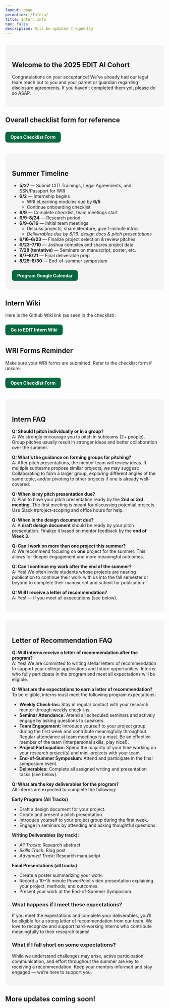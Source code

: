 ```yaml
---
layout: page
permalink: /Intern/
title: Intern Info
nav: false
description: Will be updated frequently
---
```


<style>
.button-green {
  display: inline-block;
  padding: 0.6em 1.2em;
  margin: 0.5em 0;
  font-weight: bold;
  text-align: center;
  text-decoration: none;
  color: white;
  background-color: #00693e; /* Dartmouth evergreen */
  border-radius: 8px;
}
.section-alt {
  background-color: #f5f5f5;
  padding: 1.5em;
  border-radius: 12px;
  margin: 2em 0;
}
strong {
  font-weight: bold;
}
</style>

<div class="section-alt">
  <h2>Welcome to the 2025 EDIT AI Cohort</h2>
  <p>Congratulations on your acceptance! We’ve already had our legal team reach out to you and your parent or guardian regarding disclosure agreements. If you haven’t completed them yet, please do so ASAP.</p>
</div>

<div>
  <h2>Overall checklist form for reference</h2>
  <a href="https://docs.google.com/forms/d/e/1FAIpQLScniw5HuKUmRd7w8COqI7RbRRvCMzvENIo9y2cbkbcjaK_Xwg/viewform" class="button-green" target="_blank">Open Checklist Form</a>
</div>

<div class="section-alt">
  <h2>Summer Timeline</h2>
  <ul>
    <li><strong>5/27</strong> — Submit CITI Trainings, Legal Agreements, and SSN/Passport for WRI</li>
    <li><strong>6/2</strong> — Internship begins
      <ul>
        <li>WRI eLearning modules due by <strong>6/5</strong></li>
        <li>Continue onboarding checklist</li>
      </ul>
    </li>
    <li><strong>6/9</strong> — Complete checklist, team meetings start</li>
    <li><strong>6/9–8/24</strong> — Research period</li>
    <li><strong>6/9–6/16</strong> — Initial team meetings
      <ul>
        <li>Discuss projects, share literature, give 1-minute intros</li>
        <li><em>Deliverables due by 6/16: design docs & pitch presentations</em></li>
      </ul>
    </li>
    <li><strong>6/16–6/23</strong> — Finalize project selection & review pitches</li>
    <li><strong>6/23–7/10</strong> — Joshua compiles and shares project data</li>
    <li><strong>7/28 (tentative)</strong> — Seminars on manuscript, poster, etc.</li>
    <li><strong>8/7–8/21</strong> — Final deliverable prep</li>
    <li><strong>8/25–8/30</strong> — End-of-summer symposium</li>
  </ul>
  <a href="https://forms.gle/vy1Wjswg87vdF5dy9" class="button-green" target="_blank">Program Google Calendar</a>
</div>

<div>
  <h2>Intern Wiki</h2>
  <p>Here is the Github Wiki link (as seen in the checklist):</p>
  <a href="https://github.com/jlevy44/EDIT-Intern-Wiki/wiki" class="button-green" target="_blank">Go to EDIT Intern Wiki</a>
</div>

<div>
  <h2>WRI Forms Reminder</h2>
  <p>Make sure your WRI forms are submitted. Refer to the checklist form if unsure.</p>
  <a href="https://docs.google.com/forms/d/e/1FAIpQLScniw5HuKUmRd7w8COqI7RbRRvCMzvENIo9y2cbkbcjaK_Xwg/viewform" class="button-green" target="_blank">Open Checklist Form</a>
</div>

<div class="section-alt">
  <h2>Intern FAQ</h2>

  <p><strong>Q: Should I pitch individually or in a group?</strong><br>
  A: We strongly encourage you to pitch in subteams (2+ people). Group pitches usually result in stronger ideas and better collaboration over the summer.</p>

  <p><strong>Q: What’s the guidance on forming groups for pitching?</strong><br>
  A: After pitch presentations, the mentor team will review ideas. If multiple subteams propose similar projects, we may suggest: Collaborating to form a larger group, exploring different angles of the same topic, and/or pivoting to other projects if one is already well-covered.</p>

  <p><strong>Q: When is my pitch presentation due?</strong><br>
  A: Plan to have your pitch presentation ready by the <strong>2nd or 3rd meeting</strong>. The first meeting is meant for discussing potential projects. Use Slack #project-scoping and office hours for help.</p>

  <p><strong>Q: When is the design document due?</strong><br>
  A: A <strong>draft design document</strong> should be ready by your pitch presentation. Finalize it based on mentor feedback by the <strong>end of Week 3</strong>.</p>

  <p><strong>Q: Can I work on more than one project this summer?</strong><br>
  A: We recommend focusing on <strong>one</strong> project for the summer. This allows for deeper engagement and more meaningful outcomes.</p>

  <p><strong>Q: Can I continue my work after the end of the summer?</strong><br>
   A: Yes! We often invite students whose projects are nearing publication to continue their work with us into the fall semester or beyond to complete their manuscript and submit for publication.</p>

  <p><strong>Q: Will I receive a letter of recommendation?</strong><br>
  A: Yes! — if you meet all expectations (see below).</p>
</div>

<div class="section-alt">
  <h2>Letter of Recommendation FAQ</h2>

  <p><strong>Q: Will interns receive a letter of recommendation after the program?</strong><br>
  A: Yes! We are committed to writing stellar letters of recommendation to support your college applications and future opportunities. Interns who fully participate in the program and meet all expectations will be eligible.</p>

  <p><strong>Q: What are the expectations to earn a letter of recommendation?</strong><br>
  To be eligible, interns must meet the following program expectations:</p>
  <ul>
     <li><strong>Weekly Check-Ins:</strong> Stay in regular contact with your research mentor through weekly check-ins.</li>
    <li><strong>Seminar Attendance:</strong> Attend all scheduled seminars and actively engage by asking questions to speakers.</li>
    <li><strong>Team Engagement:</strong> Introduce yourself to your project group during the first week and contribute meaningfully throughout. Regular attendance at team meetings is a must. Be an effective member of the team (interpersonal skills, play nice!).</li>
    <li><strong>Project Participation:</strong> Spend the majority of your time working on your research project(s) and mini-projects with your team.</li>
    <li><strong>End-of-Summer Symposium:</strong> Attend and participate in the final symposium event.</li>
    <li><strong>Deliverables:</strong> Complete all assigned writing and presentation tasks (see below).</li>
  </ul>

<p><strong>Q: What are the key deliverables for the program?</strong><br>
  All interns are expected to complete the following:</p>

  <strong>Early Program (All Tracks)</strong>
  <ul>
    <li>Draft a design document for your project.</li>
    <li>Create and present a pitch presentation.</li>
    <li>Introduce yourself to your project group during the first week.</li>
    <li>Engage in seminars by attending and asking thoughtful questions.</li>
  </ul>

  <strong>Writing Deliverables (by track):</strong>
  <ul>
    <li><em>All Tracks</em>: Research abstract</li>
    <li><em>Skills Track</em>: Blog post</li>
    <li><em>Advanced Track</em>: Research manuscript</li>
  </ul>

  <strong>Final Presentations (all tracks)</strong>
  <ul>
    <li>Create a poster summarizing your work.</li>
    <li>Record a 10–15 minute PowerPoint video presentation explaining your project, methods, and outcomes.</li>
    <li>Present your work at the End-of-Summer Symposium.</li>
  </ul>

  <h3>What happens if I meet these expectations?</h3>
  <p>If you meet the expectations and complete your deliverables, you’ll be eligible for a strong letter of recommendation from our team. We love to recognize and support hard-working interns who contribute meaningfully to their research teams!</p>

  <h3>What if I fall short on some expectations?</h3>
  <p>While we understand challenges may arise, active participation, communication, and effort throughout the summer are key to receiving a recommendation. Keep your mentors informed and stay engaged — we’re here to support you.</p>
</div>

<div>
  <h2>More updates coming soon!</h2>
</div>



<!--  ## Welcome to the 2025 EDIT AI Cohort

Congratulations on your acceptance! We’ve already had our legal team reach out to you and your parent or guardian regarding disclosure agreements. If you haven’t completed them yet, please do so ASAP.

---

## Checklist Form

Please complete all onboarding steps via the form below:

[**Checklist Form**](https://docs.google.com/forms/d/e/1FAIpQLScniw5HuKUmRd7w8COqI7RbRRvCMzvENIo9y2cbkbcjaK_Xwg/viewform)

---

## Summer Timeline

Below is the current summer schedule (also available in the checklist):

1. **5/27** — Submit CITI Trainings, Legal Agreements, and SSN/Passport for WRI  
2. **6/2** — Internship begins  
   - WRI eLearning modules must be completed by **6/5**  
   - Continue progressing through the onboarding checklist  
3. **6/9** — Finish onboarding checklist, team meetings begin  
4. **6/9–8/24** — Research period  
5. **6/9–6/16** — Initial team meetings  
   - Discuss potential projects  
   - Share literature  
   - 1-minute intro presentations  
   - _**Deliverables due by 6/16**: design document(s) + pitch presentations_  
6. **6/16–6/23** — Review pitch presentations, finalize project selection  
   - _Note: Joshua will attend most meetings this week to provide feedback — please coordinate availability._  
7. **6/23–7/10** — Joshua compiles/shares project data  
8. **7/28 (tentative)** — Seminars on manuscript, abstract, poster, and presentation prep  
9. **8/7–8/21** — Prepare final deliverables: manuscript, abstract, poster, presentation, blog  
10. **8/25–8/30** — End-of-summer research symposium  

 Add this to your calendar: [**Program Google Calendar**](https://forms.gle/vy1Wjswg87vdF5dy9)

---

## Intern Wiki

The internal documentation lives here:  
[**EDIT Intern Wiki**](https://github.com/jlevy44/EDIT-Intern-Wiki/wiki)

---

## WRI Forms Reminder

Please ensure your WRI forms are submitted.  
Refer to the [**Checklist Form**](https://docs.google.com/forms/d/e/1FAIpQLScniw5HuKUmRd7w8COqI7RbRRvCMzvENIo9y2cbkbcjaK_Xwg/viewform) for links.

---

## Intern FAQ

**Q: Should I pitch individually or in a group?**  
_A: We encourage group pitches (2+ people). Group collaboration typically leads to stronger outcomes._

---

**Q: What’s the guidance on forming project groups?**  
_A: After pitch presentations, mentors may recommend:_  
- Combining similar ideas into one team  
- Exploring different angles of the same topic  
- Pivoting if overlap is too high  

---

**Q: When is my pitch presentation due?**  
_A: Plan to present by the **2nd or 3rd meeting**._  
Use the `#project-scoping` Slack channel and office hours to refine your idea.

---

**Q: When is the design document due?**  
_A: Draft due with pitch; finalize by **end of Week 3** based on mentor feedback._

---

**Q: Can I join more than one project?**  
_A: Focus on **one** project for meaningful, publishable work._

---

**Q: Can I continue after summer ends?**  
_A: Yes — those close to publication may continue through the school year._

---

**Q: Will I get a letter of recommendation?**  
_A: Yes — if expectations below are met._

---

## Letter of Recommendation FAQ

### What are the expectations?

To qualify for a letter of recommendation, interns must:

- **Weekly Check-Ins** — Stay in contact with your mentor  
- **Seminar Attendance** — Attend and participate in all seminars  
- **Team Engagement** — Introduce yourself, attend meetings, and contribute to your team  
- **Project Participation** — Dedicate time to your project(s) and mini-projects  
- **Final Symposium** — Attend and present at the symposium  
- **Deliverables** — Complete all writing and presentation work (see below)

---

### Required Deliverables

#### Early Program (All Tracks)

- Design document draft  
- Pitch presentation  
- Team introductions  
- Seminar participation

#### Writing

- **All Tracks:** Research abstract  
- **Skills Track:** Blog post  
- **Advanced Track:** Research manuscript

#### Final Presentations

- Poster summarizing your work  
- 10–15 minute recorded video presentation  
- Presentation at the end-of-summer symposium

---

**Q: What happens if I meet these expectations?**  
_A: You’ll receive a strong letter of recommendation from our team._

---

**Q: What if I fall short?**  
_A: Life happens — but communication and consistent engagement are key._

---

## More updates coming soon!   -->
